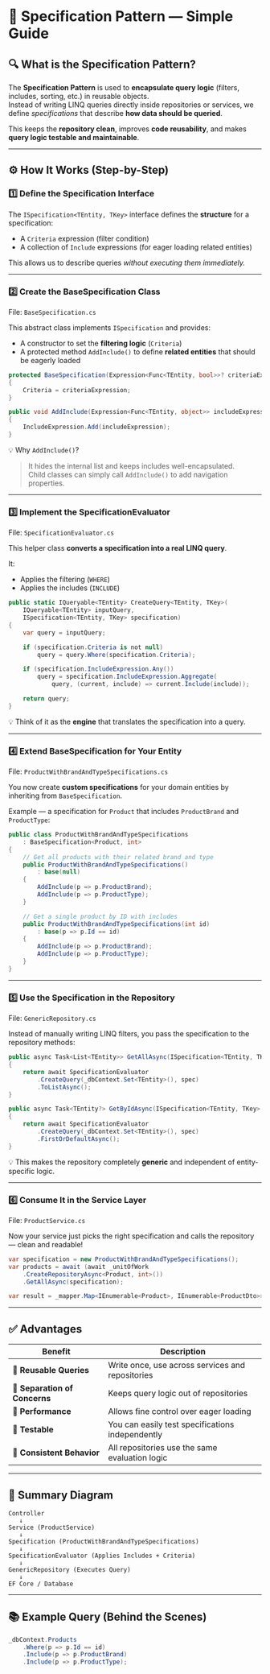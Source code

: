 # 🧩 Specification Pattern — Simple Guide

## 🔍 What is the Specification Pattern?
The **Specification Pattern** is used to **encapsulate query logic** (filters, includes, sorting, etc.) in reusable objects.  
Instead of writing LINQ queries directly inside repositories or services, we define *specifications* that describe **how data should be queried**.

This keeps the **repository clean**, improves **code reusability**, and makes **query logic testable and maintainable**.

---

## ⚙️ How It Works (Step-by-Step)

### 1️⃣ Define the Specification Interface
The `ISpecification<TEntity, TKey>` interface defines the **structure** for a specification:
- A `Criteria` expression (filter condition)
- A collection of `Include` expressions (for eager loading related entities)

This allows us to describe queries *without executing them immediately.*

---

### 2️⃣ Create the BaseSpecification Class
File: `BaseSpecification.cs`

This abstract class implements `ISpecification` and provides:
- A constructor to set the **filtering logic** (`Criteria`)
- A protected method `AddInclude()` to define **related entities** that should be eagerly loaded

```csharp
protected BaseSpecification(Expression<Func<TEntity, bool>>? criteriaExpression)
{
    Criteria = criteriaExpression;
}

public void AddInclude(Expression<Func<TEntity, object>> includeExpression)
{
    IncludeExpression.Add(includeExpression);
}
```

💡 Why `AddInclude()`?
> It hides the internal list and keeps includes well-encapsulated.  
> Child classes can simply call `AddInclude()` to add navigation properties.

---

### 3️⃣ Implement the SpecificationEvaluator
File: `SpecificationEvaluator.cs`

This helper class **converts a specification into a real LINQ query**.

It:
- Applies the filtering (`WHERE`)
- Applies the includes (`INCLUDE`)

```csharp
public static IQueryable<TEntity> CreateQuery<TEntity, TKey>(
    IQueryable<TEntity> inputQuery,
    ISpecification<TEntity, TKey> specification)
{
    var query = inputQuery;

    if (specification.Criteria is not null)
        query = query.Where(specification.Criteria);

    if (specification.IncludeExpression.Any())
        query = specification.IncludeExpression.Aggregate(
            query, (current, include) => current.Include(include));

    return query;
}
```

💡 Think of it as the **engine** that translates the specification into a query.

---

### 4️⃣ Extend BaseSpecification for Your Entity
File: `ProductWithBrandAndTypeSpecifications.cs`

You now create **custom specifications** for your domain entities by inheriting from `BaseSpecification`.

Example — a specification for `Product` that includes `ProductBrand` and `ProductType`:

```csharp
public class ProductWithBrandAndTypeSpecifications
    : BaseSpecification<Product, int>
{
    // Get all products with their related brand and type
    public ProductWithBrandAndTypeSpecifications()
        : base(null)
    {
        AddInclude(p => p.ProductBrand);
        AddInclude(p => p.ProductType);
    }

    // Get a single product by ID with includes
    public ProductWithBrandAndTypeSpecifications(int id)
        : base(p => p.Id == id)
    {
        AddInclude(p => p.ProductBrand);
        AddInclude(p => p.ProductType);
    }
}
```

---

### 5️⃣ Use the Specification in the Repository
File: `GenericRepository.cs`

Instead of manually writing LINQ filters, you pass the specification to the repository methods:

```csharp
public async Task<List<TEntity>> GetAllAsync(ISpecification<TEntity, TKey> spec)
{
    return await SpecificationEvaluator
        .CreateQuery(_dbContext.Set<TEntity>(), spec)
        .ToListAsync();
}

public async Task<TEntity?> GetByIdAsync(ISpecification<TEntity, TKey> spec)
{
    return await SpecificationEvaluator
        .CreateQuery(_dbContext.Set<TEntity>(), spec)
        .FirstOrDefaultAsync();
}
```

💡 This makes the repository completely **generic** and independent of entity-specific logic.

---

### 6️⃣ Consume It in the Service Layer
File: `ProductService.cs`

Now your service just picks the right specification and calls the repository — clean and readable!

```csharp
var specification = new ProductWithBrandAndTypeSpecifications();
var products = await (await _unitOfWork
    .CreateRepositoryAsync<Product, int>())
    .GetAllAsync(specification);

var result = _mapper.Map<IEnumerable<Product>, IEnumerable<ProductDto>>(products);
```

---

## ✅ Advantages

| Benefit | Description |
|----------|-------------|
| 🧠 **Reusable Queries** | Write once, use across services and repositories |
| 🧱 **Separation of Concerns** | Keeps query logic out of repositories |
| 🚀 **Performance** | Allows fine control over eager loading |
| 🧪 **Testable** | You can easily test specifications independently |
| 🔄 **Consistent Behavior** | All repositories use the same evaluation logic |

---

## 🧩 Summary Diagram

```
Controller
   ↓
Service (ProductService)
   ↓
Specification (ProductWithBrandAndTypeSpecifications)
   ↓
SpecificationEvaluator (Applies Includes + Criteria)
   ↓
GenericRepository (Executes Query)
   ↓
EF Core / Database
```

---

## 📚 Example Query (Behind the Scenes)

```csharp
_dbContext.Products
    .Where(p => p.Id == id)
    .Include(p => p.ProductBrand)
    .Include(p => p.ProductType);
```
